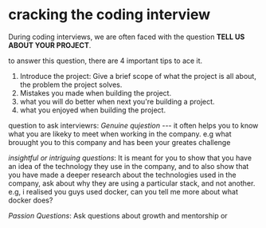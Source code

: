 # cracking the coding interview

During coding interviews, we are often faced with the question **TELL US ABOUT YOUR PROJECT**.

to answer this question, there are 4 important tips to ace it.
1. Introduce the project: Give a brief scope of what the project is all about, the problem the project solves.
2. Mistakes you made when building the project.
3. what you will do better when next you're building a project.
4. what you enjoyed when building the project.






question to ask interviewrs:
*Genuine qujestion* ---
it often helps you to know what you are likeky to meet when working in the company.
 e.g what brouught you to this company and has been your greates challenge


*insightful or intriguing questions*: It is meant for you to show that you have an idea of the technology they use in the company, 
and to also show that you have made a deeper research about the technologies used in the company, ask about why they are using a 
particular stack, and not another.
e.g, i realised you guys used docker, can you tell me more about what docker does?

*Passion Questions*:
Ask questions about growth and mentorship or


